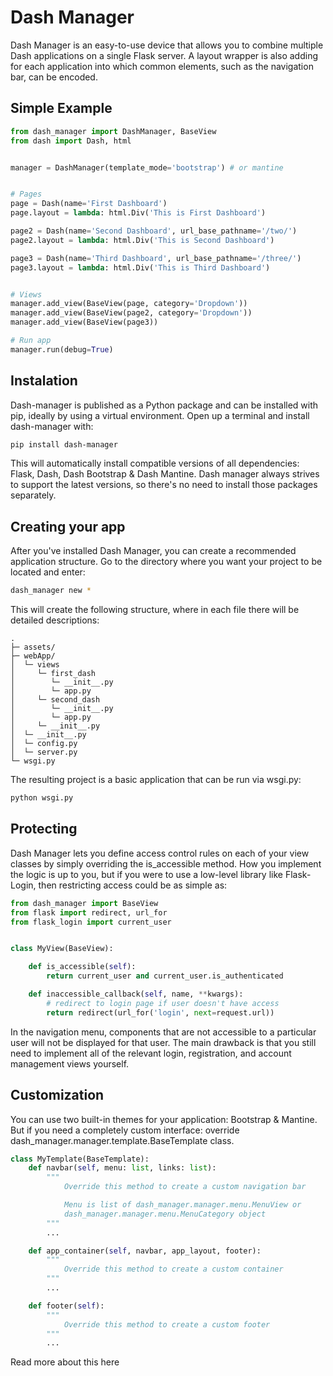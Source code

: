 # Dash Manager

Dash Manager is an easy-to-use device that allows you to combine multiple Dash applications on a single Flask server. 
A layout wrapper is also adding for each application into which common elements, such as the navigation bar, can be encoded.

## Simple Example

```python
from dash_manager import DashManager, BaseView
from dash import Dash, html


manager = DashManager(template_mode='bootstrap') # or mantine


# Pages
page = Dash(name='First Dashboard')
page.layout = lambda: html.Div('This is First Dashboard')

page2 = Dash(name='Second Dashboard', url_base_pathname='/two/')
page2.layout = lambda: html.Div('This is Second Dashboard')

page3 = Dash(name='Third Dashboard', url_base_pathname='/three/')
page3.layout = lambda: html.Div('This is Third Dashboard')


# Views
manager.add_view(BaseView(page, category='Dropdown'))
manager.add_view(BaseView(page2, category='Dropdown'))
manager.add_view(BaseView(page3))

# Run app
manager.run(debug=True)
```


## Instalation

Dash-manager is published as a Python package and can be installed with pip, ideally by using a virtual environment. 
Open up a terminal and install dash-manager with:

```bash
pip install dash-manager
```

This will automatically install compatible versions of all dependencies: Flask, Dash, Dash Bootstrap & Dash Mantine. 
Dash manager always strives to support the latest versions, so there's no need to install those packages separately.


## Creating your app

After you've installed Dash Manager, you can create a recommended application structure. Go to the directory where you want 
your project to be located and enter:

```bash
dash_manager new *
```

This will create the following structure, where in each file there will be detailed descriptions:

```
.
├─ assets/
├─ webApp/
│  └─ views
│     └─ first_dash
│        └─ __init__.py
│        └─ app.py
│     └─ second_dash
│        └─ __init__.py
│        └─ app.py
│     └─ __init__.py
│  └─ __init__.py
│  └─ config.py
│  └─ server.py
└─ wsgi.py
```

The resulting project is a basic application that can be run via wsgi.py:

```bash
python wsgi.py
```

## Protecting

Dash Manager lets you define access control rules on each of your view classes by simply 
overriding the is_accessible method. How you implement the logic is up to you, but if you were 
to use a low-level library like Flask-Login, then restricting access could be as simple as:

```python
from dash_manager import BaseView
from flask import redirect, url_for
from flask_login import current_user


class MyView(BaseView):

    def is_accessible(self):
        return current_user and current_user.is_authenticated

    def inaccessible_callback(self, name, **kwargs):
        # redirect to login page if user doesn't have access
        return redirect(url_for('login', next=request.url))
```


In the navigation menu, components that are not accessible to a particular user will not be 
displayed for that user. The main drawback is that you still need to implement all of the 
relevant login, registration, and account management views yourself.


## Customization

You can use two built-in themes for your application: Bootstrap & Mantine. But if you need a 
completely custom interface: override dash_manager.manager.template.BaseTemplate class.


```python
class MyTemplate(BaseTemplate):
    def navbar(self, menu: list, links: list):
        """
            Override this method to create a custom navigation bar

            Menu is list of dash_manager.manager.menu.MenuView or 
            dash_manager.manager.menu.MenuCategory object
        """
        ...

    def app_container(self, navbar, app_layout, footer):
        """
            Override this method to create a custom container
        """
        ...

    def footer(self):
        """
            Override this method to create a custom footer
        """
        ...

```

Read more about this here
